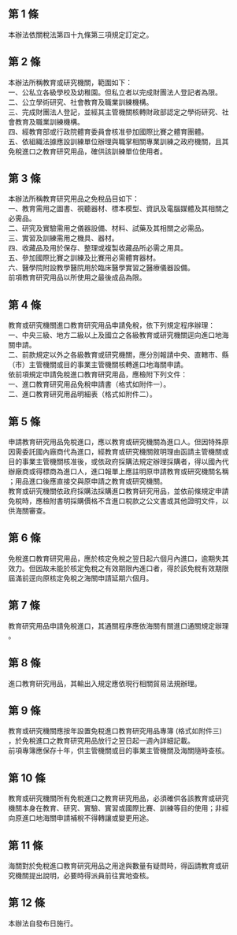 第 1 條
-------
本辦法依關稅法第四十九條第三項規定訂定之。

第 2 條
-------
本辦法所稱教育或研究機關，範圍如下：  
一、公私立各級學校及幼稚園。但私立者以完成財團法人登記者為限。  
二、公立學術研究、社會教育及職業訓練機構。  
三、完成財團法人登記，並經其主管機關核轉財政部認定之學術研究、社  
    會教育及職業訓練機構。  
四、經教育部或行政院體育委員會核准參加國際比賽之體育團體。  
五、依組織法據應設訓練單位辦理與職掌相關專業訓練之政府機關，且其  
    免稅進口之教育研究用品，確供該訓練單位使用者。

第 3 條
-------
本辦法所稱教育研究用品之免稅品目如下：  
一、教育需用之圖書、視聽器材、標本模型、資訊及電腦媒體及其相關之  
    必需品。  
二、研究及實驗需用之儀器設備、材料、試藥及其相關之必需品。  
三、實習及訓練需用之機具、器材。  
四、收藏品及用於保存、整理或複製收藏品所必需之用具。  
五、參加國際比賽之訓練及比賽用必需體育器材。  
六、醫學院附設教學醫院用於臨床醫學實習之醫療儀器設備。  
前項教育研究用品以所使用之最後成品為限。

第 4 條
-------
教育或研究機關進口教育研究用品申請免稅，依下列規定程序辦理：  
一、中央三級、地方二級以上及國立之各級教育或研究機關逕向進口地海  
    關申請。  
二、前款規定以外之各級教育或研究機關，應分別報請中央、直轄市、縣  
    （市）主管機關或目的事業主管機關核轉進口地海關申請。  
依前項規定申請免稅進口教育研究用品，應檢附下列文件：  
一、進口教育研究用品免稅申請書（格式如附件一）。   
二、進口教育研究用品明細表（格式如附件二）。

第 5 條
-------
申請教育研究用品免稅進口，應以教育或研究機關為進口人。但因特殊原  
因需委託國內廠商代為進口，經教育或研究機關敘明理由函請主管機關或  
目的事業主管機關核准後，或依政府採購法規定辦理採購者，得以國內代  
辦廠商或得標商為進口人，進口報單上應註明原申請教育或研究機關名稱  
；用品進口後應直接交與原申請之教育或研究機關。  
教育或研究機關依政府採購法採購進口教育研究用品，並依前條規定申請  
免稅時，應檢附書明採購價格不含進口稅款之公文書或其他證明文件，以  
供海關審查。

第 6 條
-------
免稅進口教育研究用品，應於核定免稅之翌日起六個月內進口，逾期失其  
效力。但因故未能於核定免稅之有效期限內進口者，得於該免稅有效期限  
屆滿前逕向原核定免稅之海關申請延期六個月。

第 7 條
-------
教育研究用品申請免稅進口，其通關程序應依海關有關進口通關規定辦理  
。

第 8 條
-------
進口教育研究用品，其輸出入規定應依現行相關貿易法規辦理。

第 9 條
-------
教育或研究機關應按年設置免稅進口教育研究用品專簿 (格式如附件三)  
，於免稅進口之教育研究用品放行之翌日起一週內詳細記載。  
前項專簿應保存十年，供主管機關或目的事業主管機關及海關隨時查核。

第 10 條
--------
教育或研究機關所有免稅進口之教育研究用品，必須確供各該教育或研究  
機關本身在教育、研究、實驗、實習或國際比賽、訓練等目的使用；非經  
向原進口地海關申請補稅不得轉讓或變更用途。

第 11 條
--------
海關對於免稅進口教育研究用品之用途與數量有疑問時，得函請教育或研  
究機關提出說明，必要時得派員前往實地查核。

第 12 條
--------
本辦法自發布日施行。


